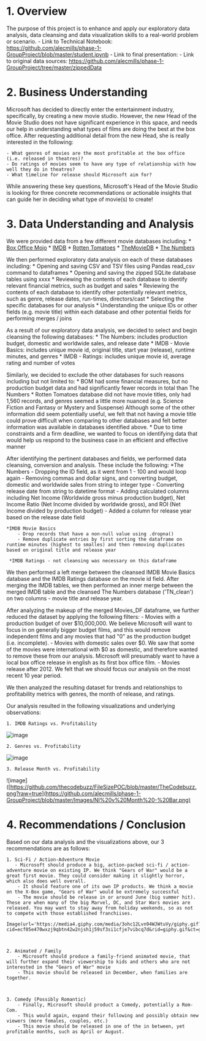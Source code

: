 # 1. Overview

The purpose of this project is to enhance and apply our exploratory data analysis, data cleansing and data visualization skills to a real-world problem or scenario.
    - Link to Technical Notebook: https://github.com/alecmills/phase-1-GroupProject/blob/master/student.ipynb
    - Link to final presentation:
    - Link to original data sources: https://github.com/alecmills/phase-1-GroupProject/tree/master/zippedData


# 2. Business Understanding

Microsoft has decided to directly enter the entertainment industry, specifically, by creating a new movie studio. However, the new Head of the Movie Studio does not have significant experience in this space, and needs our help in understanding what types of films are doing the best at the box office. After requesting additional detail from the new Head, she is really interested in the following:

    - What genres of movies are the most profitable at the box office (i.e. released in theatres)?
    - Do ratings of movies seem to have any type of relationship with how well they do in theatres?
    - What timeline for release should Microsoft aim for?

While answering these key questions, Microsoft's Head of the Movie Studio is looking for three concrete recommendations or actionable insights that can guide her in deciding what type of movie(s) to create!



# 3. Data Understanding and Analysis

We were provided data from a few different movie databases including:
    * [Box Office Mojo](https://www.boxofficemojo.com/)
    * [IMDB](https://www.imdb.com/)
    * [Rotten Tomatoes](https://www.rottentomatoes.com/)
    * [TheMovieDB](https://www.themoviedb.org/)
    * [The Numbers](https://www.the-numbers.com/)


We then performed exploratory data analysis on each of these databases including:
    * Opening and saving CSV and TSV files using Pandas read_csv command to dataframes
    * Opening and saving the zipped SQLite database tables using xxxx
    * Reviewing the contents of each database to identify relevant financial metrics, such as budget and sales
    * Reviewing the contents of each database to identify other potentially relevant metrics, such as genre, release dates, run-times, directors/cast
    * Selecting the specific databases for our analysis 
    * Understanding the unique IDs or other fields (e.g. movie title) within each database and other potential fields for performing merges / joins 

As a result of our exploratory data analysis, we decided to select and begin cleansing the following databases:
    * The Numbers: includes production budget, domestic and worldwide sales, and release date
    * IMDB - Movie Basics: includes unique movie id, original title, start year (release), runtime minutes, and genres
    * IMDB - Ratings: includes unique movie id, average rating and number of votes
    
Similarly, we decided to exclude the other databases for such reasons including but not limited to:
    * BOM had some financial measures, but no production budget data and had significantly fewer records in total than The Numbers
    * Rotten Tomatoes database did not have movie titles, only had 1,560 records, and genres seemed a little more nuanced (e.g. Science Fiction and Fantasy or Mystery and Suspense) Although some of the other information did seem potentially useful, we felt that not having a movie title could prove difficult when comparing to other databases and felt better information was available in databases identified above.
    * Due to time constraints and a firm deadline, we wanted to focus on identifying data that would help us respond to the business case in an efficient and effective manner
 

After identifying the pertinent databases and fields, we performed data cleansing, conversion and analysis. These include the following:
    *The Numbers
        - Dropping the ID field, as it went from 1 - 100 and would loop again
        - Removing commas and dollar signs, and converting budget, domestic and worldwide sales from string to integer type
        - Converting release date from string to datetime format
        - Adding calculated columns including Net Income (Worldwide gross minus production budget), Net Income Ratio (Net Income divided by worldwide gross), and ROI (Net Income divided by production budget)
        - Added a column for release year based on the release date field
 
    *IMDB Movie Basics
        - Drop records that have a non-null value using .dropna()
        - Remove duplicate entries by first sorting the dataframe on runtime minutes (highest to smalles) and then removing duplicates based on original title and release year
      
     *IMDB Ratings - not cleansing was necessary on this dataframe
     
We then performed a left merge between the cleansed IMDB Movie Basics database and the IMDB Ratings database on the movie id field. After merging the IMDB tables, we then performed an inner merge between the merged IMDB table and the cleansed The Numbers database ('TN_clean') on two columns - movie title and release year.

After analyzing the makeup of the merged Movies_DF dataframe, we further reduced the dataset by applying the following filters:
    - Movies with a production budget of over $10,000,000. We believe Microsoft will want to focus in on generally bigger budget films, and this would remove independent films and any movies that had "0" as the production budget (i.e. incomplete).
    - Movies with domestic sales over $0. We saw that some of the movies were international with $0 as domestic, and therefore wanted to remove these from our analysis. Microsoft will presumably want to have a local box office release in english as its first box office film.
    - Movies release after 2012. We felt that we should focus our analysis on the most recent 10 year period.
        
        
We then analyzed the resulting dataset for trends and relationships to profitability metrics with genres, the month of release, and ratings.

Our analysis resulted in the following visualizations and underlying observations:

    1. IMDB Ratings vs. Profitability
    
![image](https://github.com/thecodebuzz/FileSizePOC/blob/master/TheCodebuzz.png?raw=true)






    2. Genres vs. Profitability
![image](https://github.com/thecodebuzz/FileSizePOC/blob/master/TheCodebuzz.png?raw=true)








    3. Release Month vs. Profitability
![image]([https://github.com/thecodebuzz/FileSizePOC/blob/master/TheCodebuzz.png?raw=true](https://github.com/alecmills/phase-1-GroupProject/blob/master/Images/NI%20v%20Month%20-%20Bar.png)



# 4. Recommendations / Conclusion


Based on our data analysis and the visualizations above, our 3 recommendations are as follows:

    1. Sci-Fi / Action-Adventure Movie
       - Microsoft should produce a big, action-packed sci-fi / action-adventure movie on existing IP. We think "Gears of War" would be a great first movie. They could consider making it slightly horror, which also does well overall.
        - It should feature one of its own IP products. We think a movie on the X-Box game, "Gears of War" would be extremely successful
        - The movie should be release in or around June (big summer hit). These are when many of the big Marvel, DC, and Star Wars movies are released. You may want to stay away from holiday weekends, so as not to compete with those established franchiises.
    
    Image(url='https://media4.giphy.com/media/3ohc12Lvn94WJWtuVy/giphy.gif?cid=ecf05e470wxzj9qbtn42w2njsh1j59sf3si1cfje7vibcq7d&rid=giphy.gif&ct=g')  
    
    
    
    2. Animated / Family
        - Microsoft should produce a family-friend animated movie, that will further expand their viewership to kids and others who are not interested in the "Gears of War" movie
        - This movie should be released in December, when families are together.



    3. Comedy (Possibly Romantic)
        - Finally, Microsoft should product a Comedy, potentially a Rom-Com.
        - This would again, expand their following and possibly obtain new viewers (more females, couples, etc.)
        - This movie should be released in one of the in between, yet profitable months, such as April or August.


